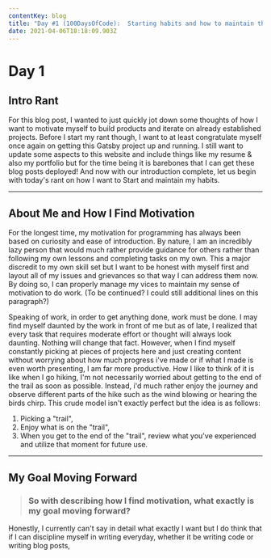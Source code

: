 ```yaml
---
contentKey: blog
title: "Day #1 (100DaysOfCode):  Starting habits and how to maintain them. "
date: 2021-04-06T18:18:09.903Z
---
```

# Day 1

## Intro Rant

For this blog post, I wanted to just quickly jot down some thoughts of how I want to motivate myself to build products and iterate on already established projects. Before I start my rant though, I want to at least congratulate myself once again on getting this Gatsby project up and running. I still want to update some aspects to this website and include things like my resume & also my portfolio but for the time being it is barebones that I can get these blog posts deployed! And now with our introduction complete, let us begin with today's rant on how I want to Start and maintain my habits.  

- - -

## About Me and How I Find Motivation

For the longest time, my motivation for programming has always been based on curiosity and ease of introduction. By nature, I am an incredibly lazy person that would much rather provide guidance for others rather than following my own lessons and completing tasks on my own. This a major discredit to my own skill set but I want to be honest with myself first and layout all of my issues and grievances so that way I can address them now. By doing so, I can properly manage my vices to maintain my sense of motivation to do work. (To be continued? I could still additional lines on this paragraph?)

Speaking of work, in order to get anything done, work must be done. I may find myself daunted by the work in front of me but as of late, I realized that every task that requires moderate effort or thought will always look daunting. Nothing will change that fact. However, when I find myself constantly picking at pieces of projects here and just creating content without worrying about how much progress i've made or if what I made is even worth presenting, I am far more productive. How I like to think of it is like when I go hiking, I'm not necessarily worried about getting to the end of the trail as soon as possible. Instead, i'd much rather enjoy the journey and observe different parts of the hike such as the wind blowing or hearing the birds chirp. This crude model isn't exactly perfect but the idea is as follows: 

1. Picking a "trail",
2. Enjoy what is on the "trail", 
3. When you get to the end of the "trail", review what you've experienced and utilize that moment for future use.  

- - -

## My Goal Moving Forward

> ### So with describing how I find motivation, what exactly is my goal moving forward?

Honestly, I currently can't say in detail what exactly I want but I do think that if I can discipline myself in writing everyday, whether it be writing code or writing blog posts,